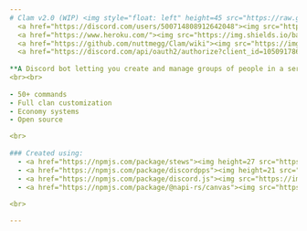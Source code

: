 ```yaml
---
# Clam v2.0 (WIP) <img style="float: left" height=45 src="https://raw.githubusercontent.com/nuttmegg/Clam/main/src/assets/images/icon_transparent.png">
  <a href="https://discord.com/users/500714808912642048"><img src="https://img.shields.io/badge/Created%20by-nutmeg%236868-blue?style=flat&color=FF523A&logo=discord&logoColor=white" alt="created by nutmeg#6868"></a>
  <a href="https://www.heroku.com/"><img src="https://img.shields.io/badge/Powered%20by%20Heroku-6567a5?style=flat&color=6567a5&logo=heroku&logoColor=white" alt="powered by heroku"></a>
  <a href="https://github.com/nuttmegg/Clam/wiki"><img src="https://img.shields.io/badge/Documentation-clam?color=purple&logo=gitbook&logoColor=white" alt="documentation" /></a>
  <a href="https://discord.com/api/oauth2/authorize?client_id=1050917862233100508&permissions=414733167680&scope=bot"><img src="https://img.shields.io/badge/Invite%20to%20server-7289da?style=flat&color=7289da&logo=discord&logoColor=white" alt="invite to server"></a>
  
**A Discord bot letting you create and manage groups of people in a server with a fully customizable clan system, economy, minigames, and items that can give you roles.**
<br><br>
    
- 50+ commands
- Full clan customization
- Economy systems
- Open source

<br>
    
### Created using:
  - <a href="https://npmjs.com/package/stews"><img height=27 src="https://custom-icon-badges.demolab.com/badge/Stews-v1.6.5-orange.svg?logo=stew&logoColor=white" alt="stews version"></a>
  - <a href="https://npmjs.com/package/discordpps"><img height=21 src="https://img.shields.io/badge/discord+ps-v0.6.0-blue?style=flat&color=blue&logo=discord&logoColor=white" alt="discord+ps version" /></a>
  - <a href="https://npmjs.com/package/discord.js"><img src="https://img.shields.io/badge/discord.js-v14.11.0-blue?style=flat&color=7289da&logo=discord&logoColor=white" alt="discord.js version" /></a>
  - <a href="https://npmjs.com/package/@napi-rs/canvas"><img src="https://custom-icon-badges.demolab.com/badge/skr%20canvas-v0.1.40-orange?style=flat&color=orange&logoColor=white&logo=napirs" alt="skr canvas version" /></a>
    
<br>

---
```

